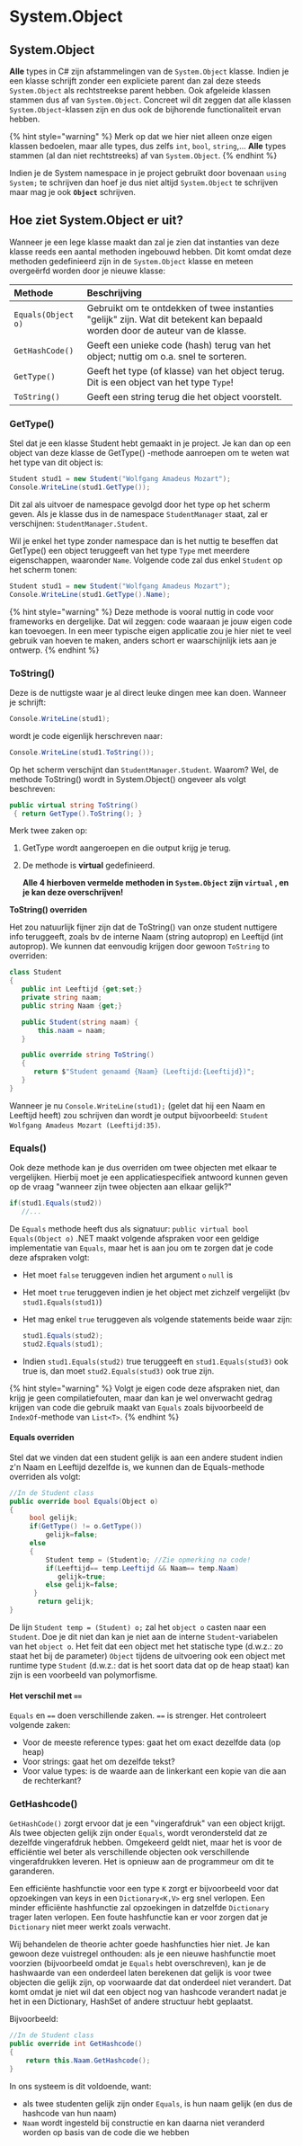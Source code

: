 # System.Object

## System.Object

**Alle** types in C\# zijn afstammelingen van de `System.Object` klasse. Indien je een klasse schrijft zonder een expliciete parent dan zal deze steeds `System.Object` als rechtstreekse parent hebben. Ook afgeleide klassen stammen dus af van `System.Object`. Concreet wil dit zeggen dat alle klassen `System.Object`-klassen zijn en dus ook de bijhorende functionaliteit ervan hebben.

{% hint style="warning" %}
Merk op dat we hier niet alleen onze eigen klassen bedoelen, maar alle types, dus zelfs `int`, `bool`, `string`,... **Alle** types stammen \(al dan niet rechtstreeks\) af van `System.Object`.
{% endhint %}

Indien je de System namespace in je project gebruikt door bovenaan `using System;` te schrijven dan hoef je dus niet altijd `System.Object` te schrijven maar mag je ook **`Object`** schrijven.

## Hoe ziet System.Object er uit?

Wanneer je een lege klasse maakt dan zal je zien dat instanties van deze klasse reeds een aantal methoden ingebouwd hebben. Dit komt omdat deze methoden gedefinieerd zijn in de `System.Object` klasse en meteen overgeërfd worden door je nieuwe klasse:

| Methode | Beschrijving |
| :--- | :--- |
| `Equals(Object o)` | Gebruikt om te ontdekken of twee instanties "gelijk" zijn. Wat dit betekent kan bepaald worden door de auteur van de klasse. |
| `GetHashCode()` | Geeft een unieke code \(hash\) terug van het object; nuttig om o.a. snel te sorteren. |
| `GetType()` | Geeft het type \(of klasse\) van het object terug. Dit is een object van het type `Type`! |
| `ToString()` | Geeft een string terug die het object voorstelt. |

### GetType\(\)

Stel dat je een klasse Student hebt gemaakt in je project. Je kan dan op een object van deze klasse de GetType\(\) -methode aanroepen om te weten wat het type van dit object is:

```csharp
Student stud1 = new Student("Wolfgang Amadeus Mozart");
Console.WriteLine(stud1.GetType());
```

Dit zal als uitvoer de namespace gevolgd door het type op het scherm geven. Als je klasse dus in de namespace `StudentManager` staat, zal er verschijnen: `StudentManager.Student`.

Wil je enkel het type zonder namespace dan is het nuttig te beseffen dat GetType\(\) een object teruggeeft van het type `Type` met meerdere eigenschappen, waaronder `Name`. Volgende code zal dus enkel `Student` op het scherm tonen:

```csharp
Student stud1 = new Student("Wolfgang Amadeus Mozart");
Console.WriteLine(stud1.GetType().Name);
```

{% hint style="warning" %}
Deze methode is vooral nuttig in code voor frameworks en dergelijke. Dat wil zeggen: code waaraan je jouw eigen code kan toevoegen. In een meer typische eigen applicatie zou je hier niet te veel gebruik van hoeven te maken, anders schort er waarschijnlijk iets aan je ontwerp.
{% endhint %}

### ToString\(\)

Deze is de nuttigste waar je al direct leuke dingen mee kan doen. Wanneer je schrijft:

```csharp
Console.WriteLine(stud1);
```

wordt je code eigenlijk herschreven naar:

```csharp
Console.WriteLine(stud1.ToString());
```

Op het scherm verschijnt dan `StudentManager.Student`. Waarom? Wel, de methode ToString\(\) wordt in System.Object\(\) ongeveer als volgt beschreven:

```csharp
public virtual string ToString()
 { return GetType().ToString(); }
```

Merk twee zaken op:

1. GetType wordt aangeroepen en die output krijg je terug.
2. De methode is **virtual** gedefinieerd.

   **Alle 4 hierboven vermelde methoden in `System.Object` zijn `virtual` , en je kan deze overschrijven!**

**ToString\(\) overriden**

Het zou natuurlijk fijner zijn dat de ToString\(\) van onze student nuttigere info teruggeeft, zoals bv de interne Naam \(string autoprop\) en Leeftijd \(int autoprop\). We kunnen dat eenvoudig krijgen door gewoon `ToString` to overriden:

```csharp
class Student
{
   public int Leeftijd {get;set;}
   private string naam;
   public string Naam {get;}

   public Student(string naam) {
       this.naam = naam;
   }

   public override string ToString()
   {
      return $"Student genaamd {Naam} (Leeftijd:{Leeftijd})";
   }
}
```

Wanneer je nu `Console.WriteLine(stud1);` \(gelet dat hij een Naam en Leeftijd heeft\) zou schrijven dan wordt je output bijvoorbeeld: `Student Wolfgang Amadeus Mozart (Leeftijd:35)`.

### Equals\(\)

Ook deze methode kan je dus overriden om twee objecten met elkaar te vergelijken. Hierbij moet je een applicatiespecifiek antwoord kunnen geven op de vraag "wanneer zijn twee objecten aan elkaar gelijk?"

```csharp
if(stud1.Equals(stud2))
   //...
```

De `Equals` methode heeft dus als signatuur: `public virtual bool Equals(Object o)` .NET maakt volgende afspraken voor een geldige implementatie van `Equals`, maar het is aan jou om te zorgen dat je code deze afspraken volgt:

* Het moet `false` teruggeven indien het argument `o` `null` is
* Het moet `true` teruggeven indien je het object met zichzelf vergelijkt \(bv `stud1.Equals(stud1)`\)
* Het mag enkel `true` teruggeven als volgende statements beide waar zijn:

  ```csharp
  stud1.Equals(stud2);
  stud2.Equals(stud1);
  ```

* Indien `stud1.Equals(stud2)` true teruggeeft en `stud1.Equals(stud3)` ook true is, dan moet `stud2.Equals(stud3)` ook true zijn.

{% hint style="warning" %}
Volgt je eigen code deze afspraken niet, dan krijg je geen compilatiefouten, maar dan kan je wel onverwacht gedrag krijgen van code die gebruik maakt van `Equals` zoals bijvoorbeeld de `IndexOf`-methode van `List<T>`.
{% endhint %}

#### Equals overriden

Stel dat we vinden dat een student gelijk is aan een andere student indien z'n Naam en Leeftijd dezelfde is, we kunnen dan de Equals-methode overriden als volgt:

```csharp
//In de Student class
public override bool Equals(Object o)
{
     bool gelijk;
     if(GetType() != o.GetType()) 
         gelijk=false;
     else
     {
         Student temp = (Student)o; //Zie opmerking na code!
         if(Leeftijd== temp.Leeftijd && Naam== temp.Naam)
            gelijk=true;
         else gelijk=false;
      }
       return gelijk;
}
```

De lijn `Student temp = (Student) o;` zal het `object o` casten naar een `Student`. Doe je dit niet dan kan je niet aan de interne `Student`-variabelen van het `object o`. Het feit dat een object met het statische type \(d.w.z.: zo staat het bij de parameter\) `Object` tijdens de uitvoering ook een object met runtime type `Student` \(d.w.z.: dat is het soort data dat op de heap staat\) kan zijn is een voorbeeld van polymorfisme.

#### Het verschil met `==`

`Equals` en `==` doen verschillende zaken. `==` is strenger. Het controleert volgende zaken:

* Voor de meeste reference types: gaat het om exact dezelfde data \(op heap\)
* Voor strings: gaat het om dezelfde tekst?
* Voor value types: is de waarde aan de linkerkant een kopie van die aan de rechterkant?

### GetHashcode\(\)

`GetHashCode()` zorgt ervoor dat je een "vingerafdruk" van een object krijgt. Als twee objecten gelijk zijn onder `Equals`, wordt verondersteld dat ze dezelfde vingerafdruk hebben. Omgekeerd geldt niet, maar het is voor de efficiëntie wel beter als verschillende objecten ook verschillende vingerafdrukken leveren. Het is opnieuw aan de programmeur om dit te garanderen.

Een efficiënte hashfunctie voor een type `K` zorgt er bijvoorbeeld voor dat opzoekingen van keys in een `Dictionary<K,V>` erg snel verlopen. Een minder efficiënte hashfunctie zal opzoekingen in datzelfde `Dictionary` trager laten verlopen. Een foute hashfunctie kan er voor zorgen dat je `Dictionary` niet meer werkt zoals verwacht.

Wij behandelen de theorie achter goede hashfuncties hier niet. Je kan gewoon deze vuistregel onthouden: als je een nieuwe hashfunctie moet voorzien \(bijvoorbeeld omdat je `Equals` hebt overschreven\), kan je de hashwaarde van een onderdeel laten berekenen dat gelijk is voor twee objecten die gelijk zijn, op voorwaarde dat dat onderdeel niet verandert. Dat komt omdat je niet wil dat een object nog van hashcode verandert nadat je het in een Dictionary, HashSet of andere structuur hebt geplaatst.

Bijvoorbeeld:

```csharp
//In de Student class
public override int GetHashcode()
{
    return this.Naam.GetHashcode();
}
```

In ons systeem is dit voldoende, want:

* als twee studenten gelijk zijn onder `Equals`, is hun naam gelijk \(en dus de hashcode van hun naam\)
* `Naam` wordt ingesteld bij constructie en kan daarna niet veranderd worden op basis van de code die we hebben

